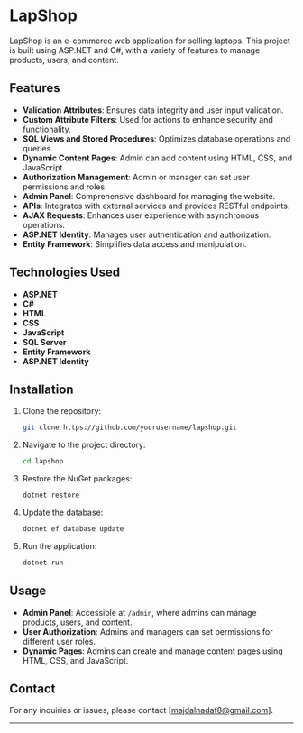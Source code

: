 
# LapShop

LapShop is an e-commerce web application for selling laptops. This project is built using ASP.NET and C#, with a variety of features to manage products, users, and content.

## Features

- **Validation Attributes**: Ensures data integrity and user input validation.
- **Custom Attribute Filters**: Used for actions to enhance security and functionality.
- **SQL Views and Stored Procedures**: Optimizes database operations and queries.
- **Dynamic Content Pages**: Admin can add content using HTML, CSS, and JavaScript.
- **Authorization Management**: Admin or manager can set user permissions and roles.
- **Admin Panel**: Comprehensive dashboard for managing the website.
- **APIs**: Integrates with external services and provides RESTful endpoints.
- **AJAX Requests**: Enhances user experience with asynchronous operations.
- **ASP.NET Identity**: Manages user authentication and authorization.
- **Entity Framework**: Simplifies data access and manipulation.

## Technologies Used

- **ASP.NET**
- **C#**
- **HTML**
- **CSS**
- **JavaScript**
- **SQL Server**
- **Entity Framework**
- **ASP.NET Identity**

## Installation

1. Clone the repository:
   ```bash
   git clone https://github.com/yourusername/lapshop.git
   ```
2. Navigate to the project directory:
   ```bash
   cd lapshop
   ```
3. Restore the NuGet packages:
   ```bash
   dotnet restore
   ```
4. Update the database:
   ```bash
   dotnet ef database update
   ```
5. Run the application:
   ```bash
   dotnet run
   ```

## Usage

- **Admin Panel**: Accessible at `/admin`, where admins can manage products, users, and content.
- **User Authorization**: Admins and managers can set permissions for different user roles.
- **Dynamic Pages**: Admins can create and manage content pages using HTML, CSS, and JavaScript.



## Contact

For any inquiries or issues, please contact [majdalnadaf8@gmail.com].

---
